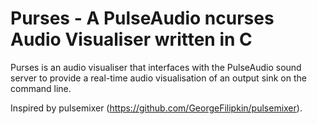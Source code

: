 # Purses - A PulseAudio ncurses Audio Visualiser written in C 
Purses is an audio visualiser that interfaces with the PulseAudio sound server to provide a real-time audio visualisation of an output sink on the command line.
 
Inspired by pulsemixer (https://github.com/GeorgeFilipkin/pulsemixer).
